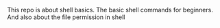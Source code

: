 This repo is about shell basics. The basic shell commands for beginners. And also about the file permission in shell
